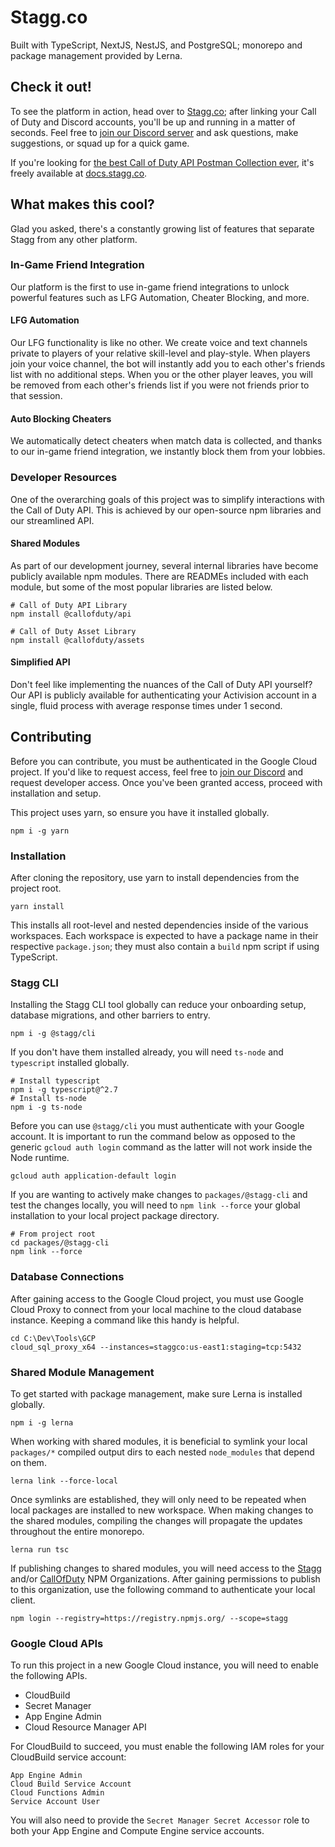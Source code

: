 # Stagg.co

Built with TypeScript, NextJS, NestJS, and PostgreSQL; monorepo and package management provided by Lerna.

## Check it out!

To see the platform in action, head over to [Stagg.co](https://stagg.co); after linking your Call of Duty and Discord accounts, you'll be up and running in a matter of seconds. Feel free to [join our Discord server](https://stagg.co/discord/join) and ask questions, make suggestions, or squad up for a quick game.

If you're looking for [the best Call of Duty API Postman Collection ever](https://docs.stagg.co), it's freely available at [docs.stagg.co](https://docs.stagg.co).


## What makes this cool?

Glad you asked, there's a constantly growing list of features that separate Stagg from any other platform.

### In-Game Friend Integration

Our platform is the first to use in-game friend integrations to unlock powerful features such as LFG Automation, Cheater Blocking, and more.

#### LFG Automation

Our LFG functionality is like no other. We create voice and text channels private to players of your relative skill-level and play-style. When players join  your voice channel, the bot will instantly add you to each other's friends list with no additional steps. When you or the other player leaves, you will be removed from each other's friends list if you were not friends prior to that session.

#### Auto Blocking Cheaters

We automatically detect cheaters when match data is collected, and thanks to our in-game friend integration, we instantly block them from your lobbies.

### Developer Resources

One of the overarching goals of this project was to simplify interactions with the Call of Duty API. This is achieved by our open-source npm libraries and our streamlined API.

#### Shared Modules

As part of our development journey, several internal libraries have become publicly available npm modules. There are READMEs included with each module, but some of the most popular libraries are listed below.

```
# Call of Duty API Library
npm install @callofduty/api

# Call of Duty Asset Library
npm install @callofduty/assets
```

#### Simplified API

Don't feel like implementing the nuances of the Call of Duty API yourself? Our API is publicly available for authenticating your Activision account in a single, fluid process with average response times under 1 second.

## Contributing

Before you can contribute, you must be authenticated in the Google Cloud project. If you'd like to request access, feel free to [join our Discord](https://stagg.co/discord/join) and request developer access. Once you've been granted access, proceed with installation and setup.

This project uses yarn, so ensure you have it installed globally.

```
npm i -g yarn
```

### Installation

After cloning the repository, use yarn to install dependencies from the project root.

```
yarn install
```

This installs all root-level and nested dependencies inside of the various workspaces. Each workspace is expected to have a package name in their respective `package.json`; they must also contain a `build` npm script if using TypeScript.

### Stagg CLI

Installing the Stagg CLI tool globally can reduce your onboarding setup, database migrations, and other barriers to entry.

```
npm i -g @stagg/cli
```

If you don't have them installed already, you will need `ts-node` and `typescript` installed globally.

```
# Install typescript
npm i -g typescript@^2.7
# Install ts-node
npm i -g ts-node
```

Before you can use `@stagg/cli` you must authenticate with your Google account. It is important to run the command below as opposed to the generic `gcloud auth login` command as the latter will not work inside the Node runtime.

```
gcloud auth application-default login
```

If you are wanting to actively make changes to `packages/@stagg-cli` and test the changes locally, you will need to `npm link --force` your global installation to your local project package directory.

```
# From project root
cd packages/@stagg-cli
npm link --force
```

### Database Connections

After gaining access to the Google Cloud project, you must use Google Cloud Proxy to connect from your local machine to the cloud database instance. Keeping a command like this handy is helpful.

```
cd C:\Dev\Tools\GCP
cloud_sql_proxy_x64 --instances=staggco:us-east1:staging=tcp:5432
```

### Shared Module Management

To get started with package management, make sure Lerna is installed globally.

```
npm i -g lerna
```

When working with shared modules, it is beneficial to symlink your local `packages/*` compiled output dirs to each nested `node_modules` that depend on them.

```
lerna link --force-local
```

Once symlinks are established, they will only need to be repeated when local packages are installed to new workspace. When making changes to the shared modules, compiling the changes will propagate the updates throughout the entire monorepo.

```
lerna run tsc
```

If publishing changes to shared modules, you will need access to the [Stagg](https://www.npmjs.com/settings/stagg/packages) and/or [CallOfDuty](https://www.npmjs.com/settings/callofduty/packages) NPM Organizations. After gaining permissions to publish to this organization, use the following command to authenticate your local client.

```
npm login --registry=https://registry.npmjs.org/ --scope=stagg
```

### Google Cloud APIs

To run this project in a new Google Cloud instance, you will need to enable the following APIs.

- CloudBuild
- Secret Manager
- App Engine Admin
- Cloud Resource Manager API

For CloudBuild to succeed, you must enable the following IAM roles for your CloudBuild service account:

```
App Engine Admin
Cloud Build Service Account
Cloud Functions Admin
Service Account User
```

You will also need to provide the `Secret Manager Secret Accessor` role to both your App Engine and Compute Engine service accounts.

